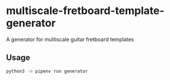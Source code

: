 # multiscale-fretboard-template-generator

A generator for multiscale guitar fretboard templates

## Usage

```bash
python3 -m pipenv run generator
```
